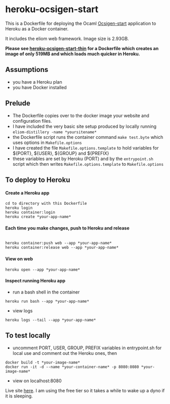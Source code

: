 # heroku-ocsigen-start

This is a Dockerfile for deploying the Ocaml [Ocsigen-start](http://ocsigen.org/ocsigen-start/2.2/manual/intro) application to Heroku as a Docker container.  

It includes the eliom web framework.  Image size is 2.93GB.

**Please see [heroku-ocsigen-start-thin](https://github.com/wrmack/heroku-ocsigen-start-thin/tree/master) for a Dockerfile which creates an image of only 519MB and which loads much quicker in Heroku.**

## Assumptions
- you have a Heroku plan
- you have Docker installed

## Prelude
- The Dockerfile copies over to the docker image your website and configuration files.
- I have included the very basic site setup produced by locally running `eliom-distillery -name *yoursitename*`
- the Dockerfile script runs the container command `make test.byte` which uses options in `Makefile.options`
- I have created the file `Makefile.options.template` to hold variables for ${PORT}, ${USER}, ${GROUP} and ${PREFIX}
- these variables are set by Heroku (PORT) and by the `entrypoint.sh` script which then writes `Makefile.options.template` to `Makefile.options`


## To deploy to Heroku

#### Create a Heroku app
```
cd to directory with this Dockerfile
heroku login
heroku container:login
heroku create *your-app-name*
```
#### Each time you make changes, push to Heroku and release
```

heroku container:push web --app *your-app-name*
heroku container:release web --app *your-app-name*
```
#### View on web
```
heroku open --app *your-app-name*
```

#### Inspect running Heroku app
- run a bash shell in the container
```
heroku run bash --app *your-app-name*
```
- view logs
```
heroku logs --tail --app *your-app-name*
```

## To test locally

- uncomment PORT, USER, GROUP, PREFIX variables in entrypoint.sh for local use and comment out the Heroku ones, then
```
docker build -t *your-image-name*
docker run -it -d --name *your-container-name* -p 8080:8080 *your-image-name*
```
- view on localhost:8080


Live site [here](https://wrmack-ocsi-start.herokuapp.com).  I am using the free tier so it takes a while to wake up a dyno if it is sleeping.



